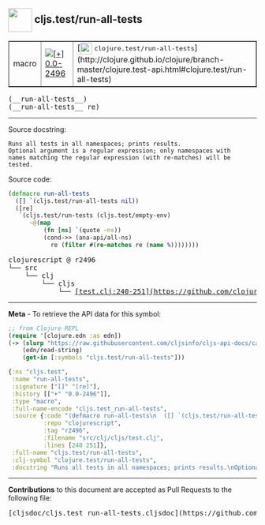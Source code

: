 ## <img width="48px" valign="middle" src="http://i.imgur.com/Hi20huC.png"> cljs.test/run-all-tests

 <table border="1">
<tr>

<td>macro</td>
<td><a href="https://github.com/cljsinfo/cljs-api-docs/tree/0.0-2496"><img valign="middle" alt="[+] 0.0-2496" src="https://img.shields.io/badge/+-0.0--2496-lightgrey.svg"></a> </td>
<td>
[<img height="24px" valign="middle" src="http://i.imgur.com/1GjPKvB.png"> <samp>clojure.test/run-all-tests</samp>](http://clojure.github.io/clojure/branch-master/clojure.test-api.html#clojure.test/run-all-tests)
</td>
</tr>
</table>

 <samp>
(__run-all-tests__)<br>
</samp>
 <samp>
(__run-all-tests__ re)<br>
</samp>

---




Source docstring:

```
Runs all tests in all namespaces; prints results.
Optional argument is a regular expression; only namespaces with
names matching the regular expression (with re-matches) will be
tested.
```

Source code:

```clj
(defmacro run-all-tests
  ([] `(cljs.test/run-all-tests nil))
  ([re]
   `(cljs.test/run-tests (cljs.test/empty-env)
      ~@(map
          (fn [ns] `(quote ~ns))
          (cond->> (ana-api/all-ns)
            re (filter #(re-matches re (name %))))))))
```

 <pre>
clojurescript @ r2496
└── src
    └── clj
        └── cljs
            └── <ins>[test.clj:240-251](https://github.com/clojure/clojurescript/blob/r2496/src/clj/cljs/test.clj#L240-L251)</ins>
</pre>


---

__Meta__ - To retrieve the API data for this symbol:

```clj
;; from Clojure REPL
(require '[clojure.edn :as edn])
(-> (slurp "https://raw.githubusercontent.com/cljsinfo/cljs-api-docs/catalog/cljs-api.edn")
    (edn/read-string)
    (get-in [:symbols "cljs.test/run-all-tests"]))
```

```clj
{:ns "cljs.test",
 :name "run-all-tests",
 :signature ["[]" "[re]"],
 :history [["+" "0.0-2496"]],
 :type "macro",
 :full-name-encode "cljs.test_run-all-tests",
 :source {:code "(defmacro run-all-tests\n  ([] `(cljs.test/run-all-tests nil))\n  ([re]\n   `(cljs.test/run-tests (cljs.test/empty-env)\n      ~@(map\n          (fn [ns] `(quote ~ns))\n          (cond->> (ana-api/all-ns)\n            re (filter #(re-matches re (name %))))))))",
          :repo "clojurescript",
          :tag "r2496",
          :filename "src/clj/cljs/test.clj",
          :lines [240 251]},
 :full-name "cljs.test/run-all-tests",
 :clj-symbol "clojure.test/run-all-tests",
 :docstring "Runs all tests in all namespaces; prints results.\nOptional argument is a regular expression; only namespaces with\nnames matching the regular expression (with re-matches) will be\ntested."}

```

---

__Contributions__ to this document are accepted as Pull Requests to the following file:

 <pre>
[cljsdoc/cljs.test_run-all-tests.cljsdoc](https://github.com/cljsinfo/cljs-api-docs/blob/master/cljsdoc/cljs.test_run-all-tests.cljsdoc)
</pre>

